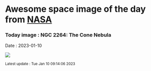 
# Awesome space image of the day from [NASA](https://api.nasa.gov/)

### Today image : NGC 2264: The Cone Nebula
Date : 2023-01-10

![](https://apod.nasa.gov/apod/image/2301/ConeNebula_Dieterich_960.jpg)

<small>Latest update : Tue Jan 10 09:14:06 2023</small>
        